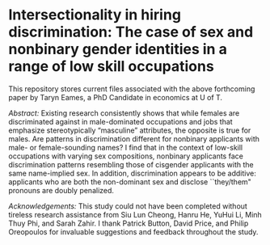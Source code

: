 # Intersectionality in hiring discrimination: The case of sex and nonbinary gender identities in a range of low skill occupations

This repository stores current files associated with  the above forthcoming paper by Taryn Eames, a PhD Candidate in economics at U of T.

_Abstract:_ Existing research consistently shows that while females are discriminated against in male-dominated occupations and jobs that emphasize stereotypically “masculine” attributes, the opposite is true for males. Are patterns in discrimination different for nonbinary applicants with male- or female-sounding names? I find that in the context of low-skill occupations with varying sex compositions, nonbinary applicants face discrimination patterns resembling those of cisgender applicants with the same name-implied sex. In addition, discrimination appears to be additive: applicants who are both the non-dominant sex and disclose ``they/them" pronouns are doubly penalized.

_Acknowledgements:_ This study could not have been completed without tireless research assistance from Siu Lun Cheong, Hanru He, YuHui Li, Minh Thuy Phi, and Sarah Zahir. I thank Patrick Button, David Price, and Philip Oreopoulos for invaluable suggestions and feedback throughout the study.
